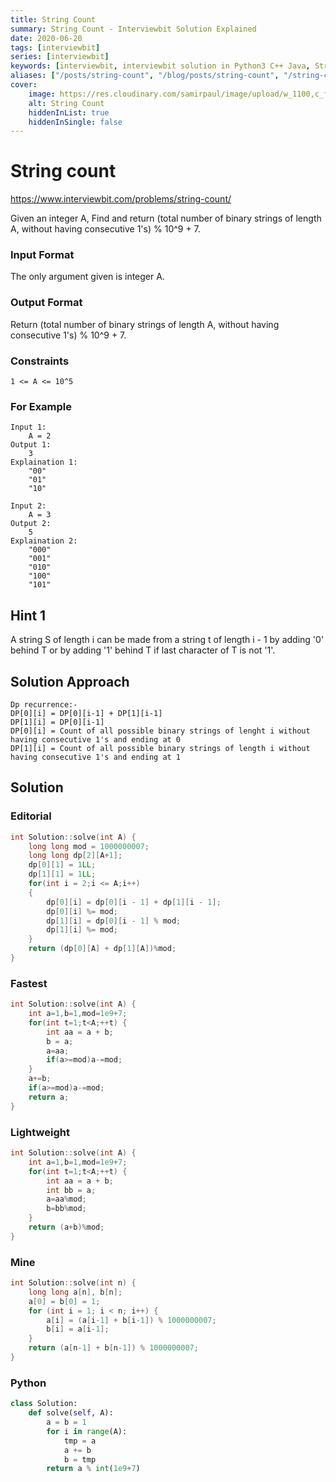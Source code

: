 ```yaml
---
title: String Count
summary: String Count - Interviewbit Solution Explained
date: 2020-06-20
tags: [interviewbit]
series: [interviewbit]
keywords: [interviewbit, interviewbit solution in Python3 C++ Java, String Count solution]
aliases: ["/posts/string-count", "/blog/posts/string-count", "/string-count"]
cover:
    image: https://res.cloudinary.com/samirpaul/image/upload/w_1100,c_fit,co_rgb:FFFFFF,l_text:Arial_70_bold:String Count - Solution Explained/problem-solving.webp
    alt: String Count
    hiddenInList: true
    hiddenInSingle: false
---
```


# String count

https://www.interviewbit.com/problems/string-count/

Given an integer A,
Find and return (total number of binary strings of length A, without having consecutive 1's) % 10^9 + 7.

### Input Format

The only argument given is integer A.

### Output Format

Return  (total number of binary strings of length A, without having consecutive 1's) % 10^9 + 7.

### Constraints

```
1 <= A <= 10^5
```
### For Example
```
Input 1:
    A = 2
Output 1:
    3
Explaination 1:
    "00"
    "01"
    "10"

Input 2:
    A = 3
Output 2:
    5
Explaination 2:
    "000"
    "001"
    "010"
    "100"
    "101"
```
## Hint 1

A string S of length i can be made from a string t of length i - 1 by adding '0' behind T or by adding '1' behind T if last character of T is not '1'.

## Solution Approach
```
Dp recurrence:-
DP[0][i] = DP[0][i-1] + DP[1][i-1]
DP[1][i] = DP[0][i-1]
DP[0][i] = Count of all possible binary strings of lenght i without having consecutive 1's and ending at 0
DP[1][i] = Count of all possible binary strings of length i without having consecutive 1's and ending at 1
```
## Solution
### Editorial
```cpp
int Solution::solve(int A) {
    long long mod = 1000000007;
    long long dp[2][A+1];
    dp[0][1] = 1LL;
    dp[1][1] = 1LL;
    for(int i = 2;i <= A;i++)
    {
        dp[0][i] = dp[0][i - 1] + dp[1][i - 1];
        dp[0][i] %= mod;
        dp[1][i] = dp[0][i - 1] % mod;
        dp[1][i] %= mod;
    }
    return (dp[0][A] + dp[1][A])%mod;
}
```

### Fastest
```cpp
int Solution::solve(int A) {
    int a=1,b=1,mod=1e9+7;
    for(int t=1;t<A;++t) {
        int aa = a + b;
        b = a;
        a=aa;
        if(a>=mod)a-=mod;
    }
    a+=b;
    if(a>=mod)a-=mod;
    return a;
}
```
### Lightweight
```cpp
int Solution::solve(int A) {
    int a=1,b=1,mod=1e9+7;
    for(int t=1;t<A;++t) {
        int aa = a + b;
        int bb = a;
        a=aa%mod;
        b=bb%mod;
    }
    return (a+b)%mod;
}
```

### Mine
```cpp
int Solution::solve(int n) {
    long long a[n], b[n]; 
    a[0] = b[0] = 1;
    for (int i = 1; i < n; i++) { 
        a[i] = (a[i-1] + b[i-1]) % 1000000007; 
        b[i] = a[i-1]; 
    } 
    return (a[n-1] + b[n-1]) % 1000000007;
}
```
### Python
```python
class Solution:
    def solve(self, A):
        a = b = 1
        for i in range(A):
            tmp = a
            a += b
            b = tmp
        return a % int(1e9+7)
```
